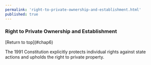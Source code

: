```yaml
--- 
permalink: 'right-to-private-ownership-and-establishment.html' 
published: true 
---
```

<h3 id="right-to-private-ownership-and-establishment">Right to Private Ownership and Establishment</h3> [Return to top](#chap6)

The 1991 Constitution explicitly protects individual rights against state actions and upholds the right to private property.

